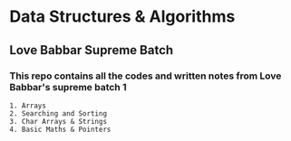 # Data Structures & Algorithms

## Love Babbar Supreme Batch

### This repo contains all the codes and written notes from Love Babbar's supreme batch 1
```
1. Arrays
2. Searching and Sorting
3. Char Arrays & Strings
4. Basic Maths & Pointers
```
